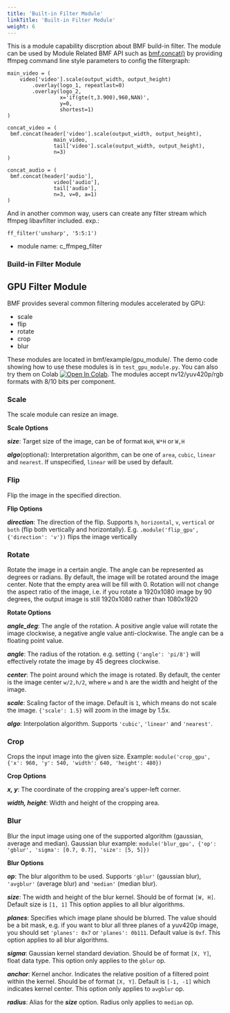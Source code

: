 ```yaml
---
title: 'Built-in Filter Module'
linkTitle: 'Built-in Filter Module'
weight: 6
---
```


This is a module capability discrption about BMF build-in filter. The module can be used by Module Related BMF API such as  [bmf.concat()](https://babitmf.github.io/docs/bmf/api/api_in_python/transcode_functions/#concat)  by providing ffmpeg command line style parameters to config the filtergraph:


```
main_video = (
    video['video'].scale(output_width, output_height)
        .overlay(logo_1, repeatlast=0)
        .overlay(logo_2,
                 x='if(gte(t,3.900),960,NAN)',
                 y=0,
                 shortest=1)
)

concat_video = (
 bmf.concat(header['video'].scale(output_width, output_height),
               main_video,
               tail['video'].scale(output_width, output_height),
               n=3)
)

concat_audio = (
 bmf.concat(header['audio'],
               video['audio'],
               tail['audio'],
               n=3, v=0, a=1)
)

```
And in another common way, users can create any filter stream which ffmpeg libavfilter included. exp.:


```
ff_filter('unsharp', '5:5:1')

```
 - module name: c_ffmpeg_filter


### Build-in Filter Module

## GPU Filter Module

BMF provides several common filtering modules accelerated by GPU:
- scale
- flip
- rotate
- crop
- blur

These modules are located in bmf/example/gpu_module/. The demo code showing how to use these modules is in `test_gpu_module.py`. You can also try them on Colab [![Open In Colab](https://colab.research.google.com/assets/colab-badge.svg)](https://colab.research.google.com/github/eefengwei/colab_tutorials/blob/main/colab_tutorial_cd.ipynb). The modules accept nv12/yuv420p/rgb formats with 8/10 bits per component.

### Scale

The scale module can resize an image.

**Scale Options**

***size***: Target size of the image, can be of format `WxH`, `W*H` or `W,H`

***algo***(optional): Interpretation algorithm, can be one of `area`, `cubic`, `linear` and `nearest`. If unspecified, `linear` will be used by default.

### Flip

Flip the image in the specified direction.

**Flip Options**

***direction***: The direction of the flip. Supports `h`, `horizontal`, `v`, `vertical` or `both` (flip both vertically and horizontally). E.g. `.module('flip_gpu', {'direction': 'v'})` flips the image vertically

### Rotate

Rotate the image in a certain angle. The angle can be represented as degrees or radians. By default, the image will be rotated around the image center. Note that the empty area will be fill with 0. Rotation will not change the aspect ratio of the image, i.e. if you rotate a 1920x1080 image by 90 degrees, the output image is still 1920x1080 rather than 1080x1920

**Rotate Options**

***angle_deg***: The angle of the rotation. A positive angle value will rotate the image clockwise, a negative angle value anti-clockwise. The angle can be a floating point value.

***angle***: The radius of the rotation. e.g. setting `{'angle': 'pi/8'}` will effectively rotate the image by 45 degrees clockwise.

***center***: The point around which the image is rotated. By default, the center is the image center `w/2,h/2`, where `w` and `h` are the width and height of the image.

***scale***: Scaling factor of the image. Default is `1`, which means do not scale the image. `{'scale': 1.5}` will zoom in the image by 1.5x.

***algo***: Interpolation algorithm. Supports `'cubic'`, `'linear'` and `'nearest'`.

### Crop

Crops the input image into the given size. Example: `module('crop_gpu', {'x': 960, 'y': 540, 'width': 640, 'height': 480})`

**Crop Options**

***x, y***: The coordinate of the cropping area's upper-left corner.

***width, height***: Width and height of the cropping area.

### Blur

Blur the input image using one of the supported algorithm (gaussian, average and median). Gaussian blur example: `module('blur_gpu', {'op': 'gblur', 'sigma': [0.7, 0.7], 'size': [5, 5]})`

**Blur Options**

***op***: The blur algorithm to be used. Supports `'gblur'` (gaussian blur), `'avgblur'` (average blur) and `'median'` (median blur).

***size***: The width and height of the blur kernel. Should be of format `[W, H]`. Default size is `[1, 1]` This option applies to all blur algorithms.

***planes***: Specifies which image plane should be blurred. The value should be a bit mask, e.g. if you want to blur all three planes of a yuv420p image, you should set `'planes': 0x7` or `'planes': 0b111`. Default value is `0xf`. This option applies to all blur algorithms.

***sigma***: Gaussian kernel standard deviation. Should be of format `[X, Y]`, float data type. This option only applies to the `gblur` op.

***anchor***: Kernel anchor. Indicates the relative position of a filtered point within the kernel. Should be of format `[X, Y]`. Default is `[-1, -1]` which indicates kernel center. This option only applies to `avgblur` op.

***radius***: Alias for the ***size*** option. Radius only applies to `median` op.